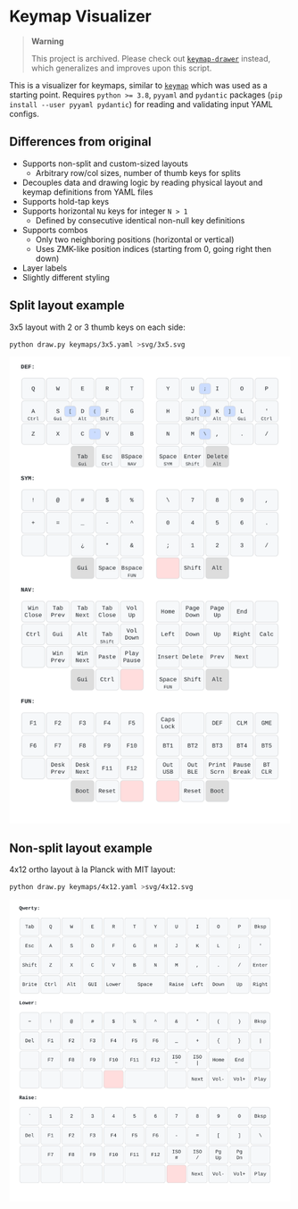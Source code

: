 # Keymap Visualizer

> **Warning**
>
> This project is archived. Please check out [`keymap-drawer`](https://github.com/caksoylar/keymap-drawer) instead, which generalizes and improves upon this script.

This is a visualizer for keymaps, similar to [`keymap`](https://github.com/callum-oakley/keymap) which was used as a starting point.
Requires `python >= 3.8`, `pyyaml` and `pydantic` packages (`pip install --user pyyaml pydantic`) for reading and validating input YAML configs.

## Differences from original
- Supports non-split and custom-sized layouts
    - Arbitrary row/col sizes, number of thumb keys for splits
- Decouples data and drawing logic by reading physical layout and keymap definitions from YAML files
- Supports hold-tap keys
- Supports horizontal `N`u keys for integer `N > 1`
    - Defined by consecutive identical non-null key definitions
- Supports combos
    - Only two neighboring positions (horizontal or vertical)
    - Uses ZMK-like position indices (starting from 0, going right then down)
- Layer labels
- Slightly different styling

## Split layout example
3x5 layout with 2 or 3 thumb keys on each side:
```sh
python draw.py keymaps/3x5.yaml >svg/3x5.svg
```

![Example 3x5 layout](svg/3x5.svg)

## Non-split layout example
4x12 ortho layout à la Planck with MIT layout:
```sh
python draw.py keymaps/4x12.yaml >svg/4x12.svg
```

![Example 4x12 layout](svg/4x12.svg)
